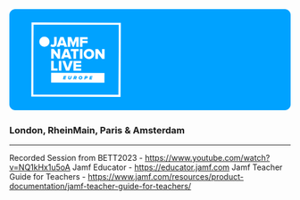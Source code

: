 <img src="../img/jnlgithubbanner.png" alt="toplogo" />

### London, RheinMain, Paris & Amsterdam 

---

Recorded Session from BETT2023 - https://www.youtube.com/watch?v=NQ1kHx1u5oA
Jamf Educator - https://educator.jamf.com
Jamf Teacher Guide for Teachers - https://www.jamf.com/resources/product-documentation/jamf-teacher-guide-for-teachers/